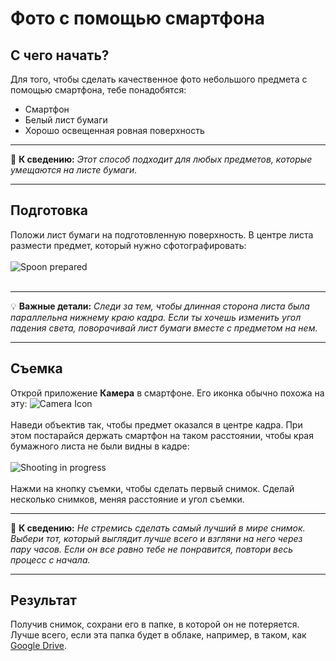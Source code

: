 # Фото с помощью смартфона
## С чего начать?
Для того, чтобы сделать качественное фото небольшого предмета с помощью смартфона, тебе понадобятся:
* Смартфон
* Белый лист бумаги
* Хорошо освещенная ровная поверхность
___
📝 **К сведению:** *Этот способ подходит для любых предметов, которые умещаются на листе бумаги.*
___
## Подготовка
Положи лист бумаги на подготовленную поверхность. В центре листа размести предмет, который нужно сфотографировать:<br><br>
![Spoon prepared](https://github.com/Iverlein/IvDocs/blob/main/Flipper/MobilePhotoManual/p%C4%B1ctures/2022-03-28_10.46.48.png "Spoon prepared")<br><br>
___
💡 **Важные детали:** *Следи за тем, чтобы длинная сторона листа была параллельна нижнему краю кадра. Если ты хочешь изменить угол падения света, поворачивай лист бумаги вместе с предметом на нем.*
___
## Съемка
Открой приложение **Камера** в смартфоне. Его иконка обычно похожа на эту:
![Camera Icon](https://github.com/Iverlein/IvDocs/blob/main/Flipper/MobilePhotoManual/p%C4%B1ctures/Screenshot_28-03-2022_(12h-54m-47s)supersmall.png "Camera Icon")<br><br>
Наведи объектив так, чтобы предмет оказался в центре кадра. При этом постарайся держать смартфон на таком расстоянии, чтобы края бумажного листа не были видны в кадре:<br><br>
![Shooting in progress](https://github.com/Iverlein/IvDocs/blob/main/Flipper/MobilePhotoManual/p%C4%B1ctures/2022-03-28_10.47.32.png "Shooting in progress")<br><br>
Нажми на кнопку съемки, чтобы сделать первый снимок. Сделай несколько снимков, меняя расстояние и угол съемки.
___
📝 **К сведению:** *Не стремись сделать самый лучший в мире снимок. Выбери тот, который выглядит лучше всего и взгляни на него через пару часов. Если он все равно тебе не понравится, повтори весь процесс с начала.*
___
## Результат
Получив снимок, сохрани его в папке, в которой он не потеряется. Лучше всего, если эта папка будет в облаке, например, в таком, как [Google Drive](https://drive.google.com/).